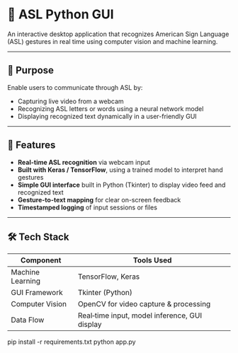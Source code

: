 # 🤟 ASL Python GUI

An interactive desktop application that recognizes American Sign Language (ASL) gestures in real time using computer vision and machine learning.

---

## 🎯 Purpose

Enable users to communicate through ASL by:
- Capturing live video from a webcam
- Recognizing ASL letters or words using a neural network model
- Displaying recognized text dynamically in a user-friendly GUI

---

## 🧠 Features

- **Real-time ASL recognition** via webcam input
- **Built with Keras / TensorFlow**, using a trained model to interpret hand gestures
- **Simple GUI interface** built in Python (Tkinter) to display video feed and recognized text
- **Gesture-to-text mapping** for clear on-screen feedback
- **Timestamped logging** of input sessions or files

---

## 🛠️ Tech Stack

| Component         | Tools Used                          |
|------------------|-------------------------------------|
| Machine Learning | TensorFlow, Keras                   |
| GUI Framework    | Tkinter (Python)                    |
| Computer Vision  | OpenCV for video capture & processing  |
| Data Flow        | Real‑time input, model inference, GUI display |

pip install -r requirements.txt
python app.py
